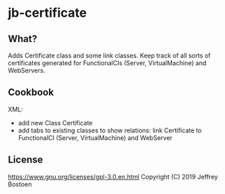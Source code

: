 # jb-certificate

## What?
Adds Certificate class and some link classes. Keep track of all sorts of certificates generated for FunctionalCIs (Server, VirtualMachine) and WebServers.

## Cookbook

XML:
- add new Class Certificate
- add tabs to existing classes to show relations: link Certificate to FunctionalCI (Server, VirtualMachine) and WebServer


## License
https://www.gnu.org/licenses/gpl-3.0.en.html
Copyright (C) 2019 Jeffrey Bostoen

